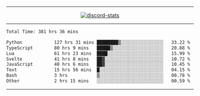 <a href="https://www.github.com/ripavoid" target="_blank" rel="noreferrer">

-------

<div align='center'>
    <a href='https://discordapp.com/users/825178146797518881'>
        <img align='center' alt='discord-stats' src='https://api.discord-status.me/825178146797518881?nitro&boost=4&gradient=%231e0b1a%2C%23000000%2C%23000000%2C%23160316'></img>
    </a>
</div>

-------

<!--START_SECTION:waka-->

```txt
Total Time: 381 hrs 36 mins

Python            127 hrs 31 mins ████████▒░░░░░░░░░░░░░░░░   33.22 %
TypeScript        80 hrs 9 mins   █████▒░░░░░░░░░░░░░░░░░░░   20.88 %
Lua               61 hrs 23 mins  ████░░░░░░░░░░░░░░░░░░░░░   15.99 %
Svelte            41 hrs 8 mins   ██▓░░░░░░░░░░░░░░░░░░░░░░   10.72 %
JavaScript        40 hrs 6 mins   ██▓░░░░░░░░░░░░░░░░░░░░░░   10.45 %
Text              15 hrs 56 mins  █░░░░░░░░░░░░░░░░░░░░░░░░   04.15 %
Bash              3 hrs           ▒░░░░░░░░░░░░░░░░░░░░░░░░   00.78 %
Other             2 hrs 15 mins   ░░░░░░░░░░░░░░░░░░░░░░░░░   00.59 %
```

<!--END_SECTION:waka-->

-------
